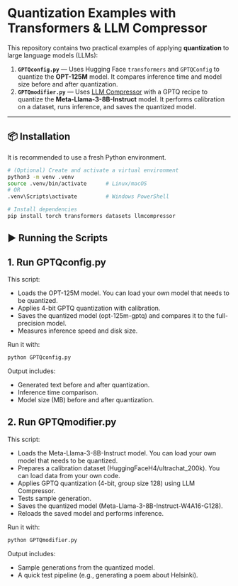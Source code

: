 # Quantization Examples with Transformers & LLM Compressor

This repository contains two practical examples of applying **quantization** to large language models (LLMs):

1. **`GPTQconfig.py`** — Uses Hugging Face `transformers` and `GPTQConfig` to quantize the **OPT-125M** model. It compares inference time and model size before and after quantization.  
2. **`GPTQmodifier.py`** — Uses [LLM Compressor](https://github.com/vllm-project/llm-compressor) with a GPTQ recipe to quantize the **Meta-Llama-3-8B-Instruct** model. It performs calibration on a dataset, runs inference, and saves the quantized model.

---

## 📦 Installation

It is recommended to use a fresh Python environment.

```bash
# (Optional) Create and activate a virtual environment
python3 -m venv .venv
source .venv/bin/activate      # Linux/macOS
# OR
.venv\Scripts\activate         # Windows PowerShell

# Install dependencies
pip install torch transformers datasets llmcompressor

```

## ▶️ Running the Scripts

## 1. Run GPTQconfig.py

This script:
- Loads the OPT-125M model. You can load your own model that needs to be quantized. 
- Applies 4-bit GPTQ quantization with calibration.
- Saves the quantized model (opt-125m-gptq) and compares it to the full-precision model.
- Measures inference speed and disk size.

  
Run it with:

```bash
python GPTQconfig.py
```

Output includes:
- Generated text before and after quantization.
- Inference time comparison.
- Model size (MB) before and after quantization.

## 2. Run GPTQmodifier.py

This script:
- Loads the Meta-Llama-3-8B-Instruct model. You can load your own model that needs to be quantized.
- Prepares a calibration dataset (HuggingFaceH4/ultrachat_200k). You can load data from your own code.
- Applies GPTQ quantization (4-bit, group size 128) using LLM Compressor.
- Tests sample generation.
- Saves the quantized model (Meta-Llama-3-8B-Instruct-W4A16-G128).
- Reloads the saved model and performs inference.

Run it with:

```bash
python GPTQmodifier.py
```


Output includes:
- Sample generations from the quantized model.
- A quick test pipeline (e.g., generating a poem about Helsinki).
